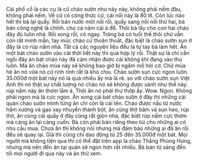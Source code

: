 Cái phố cổ là các cụ là cứ cháo sườn như này này, không phải nếm đâu, không phải nếm. Về cứ có công thức cứ, cái nồi này là 80 lít. Còn lúc nào hết thì bà lại quấy. Rồi bán nước một nồi rồi, quấy sang nồi nồi thứ hai, bà bán công nghệ là chính. cho cả năm cái á để. Thôi bà lấy cho con hai cháo đây đủ luôn nhá. Rồi xong rồi, có ngay. Trông bà có tuổi thế thôi chứ vẫn còn rất minh mẫn, tay múc cháo cứ thoăn thoắt, đặc biệt là cháo sườn sụn ở đây là có rúp nấm nhá. Tất cả các nguyên liệu đều là tự tay bà làm hết. Ăn một bát cháo sườn vào cái thời tiết này thì quá hợp lý rồi. Thật sự là chỉ cần ngồi đây ăn bát cháo này đã cảm nhận được cái không khí đang vào thu luôn. Mà ăn cháo mùa này sẽ không bao giờ bị ngăm mồ hôi cơ. Chứ mùa hè ăn nó vừa nó cứ rinh rính rất là khó chịu. Cháo sườn sụn cực ngon luôn. 35.000đ một bát này nó là quá nhiều ấy mà là rẻ. so với cháo sườn sụn Việt Anh thì nó thật sự chất lượng nó cháo nó sẽ không được sánh như thế này. rúp nấm này ăn thơm lắm á. Thôi ăn nó phải thư thớp ấy. Wow. Ngon. Không phải ngon mà là cực ngon. Ăn xong cái bát cháo sườn ở đây thì những cái quán cháo sườn mình từng ăn chỉ còn là cái tên. Cháo được nấu từ nước hầm xương và gạo xay nhuyễn thành bột, ăn cùng thịt băm và sụn heo, rúp thịt, ăn cùng cái quẩy ở đây cũng rất giòn nhá, đặc biệt rúp nấm cực thơm mà càng ăn lại càng cuốn. Bà còn phải bán riêng theo túi cho những ai có nhu cầu mua. Chưa ăn thì không nói nhưng mà đảm bảo những ai đã ăn rồi đều sẽ quay lại. Giá thì cũng chỉ dao động từ 25 đến 35.000đ một bát. Mọi người mà không tiện qua thì có thể đặt trên app là cháo Thắng Phùng Hưng, nhưng mà nên đến ăn tại quán sẽ ngon hơn rất nhiều. Bà bán từ sáng đến tối mọi người đi qua này và ăn thử xem.